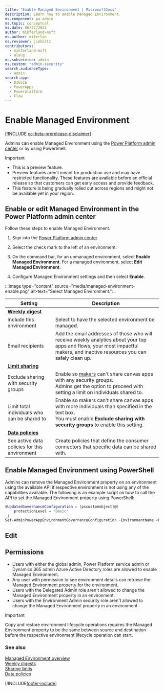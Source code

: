 ```yaml
---
title: "Enable Managed Environment | MicrosoftDocs"
description: Learn how to enable Managed Environment.
ms.component: pa-admin
ms.topic: conceptual
ms.date: 06/27/2022
author: mikferland-msft
ms.author: miferlan
ms.reviewer: jimholtz
contributors:
  - mikferland-msft
  - alaug 
ms.subservice: admin
ms.custom: "admin-security"
search.audienceType: 
  - admin
search.app:
  - D365CE
  - PowerApps
  - Powerplatform
  - Flow
---
```

# Enable Managed Environment

<!-- https://go.microsoft.com/fwlink/?linkid=2194805 -->

[!INCLUDE [cc-beta-prerelease-disclaimer](../includes/cc-beta-prerelease-disclaimer.md)]

Admins can enable Managed Environment using the [Power Platform admin center](managed-environment-enable.md) or by using PowerShell. 

> [!IMPORTANT]
> - This is a preview feature.
> - Preview features aren’t meant for production use and may have restricted functionality. These features are available before an official release so that customers can get early access and provide feedback.
> - This feature is being gradually rolled out across regions and might not be available yet in your region.

## Enable or edit Managed Environment in the Power Platform admin center

Follow these steps to enable Managed Environment.

1. Sign into the [Power Platform admin center](https://admin.powerplatform.microsoft.com). 

2. Select the check mark to the left of an environment. 

3. On the command bar, for an unmanaged environment, select **Enable Managed Environment**. For a managed environment, select **Edit Managed Environment**.

3. Configure Managed Environment settings and then select **Enable**.

:::image type="content" source="media/managed-environment-enable.png" alt-text="Select Managed Environment.":::

|Setting  |Description  |
|---------|---------|
|**[Weekly digest](managed-environment-weekly-digests.md)**     |         |
|Include this environment     | Select to have the selected environment be managed.       |
|Email recipients     | Add the email addresses of those who will receive weekly analytics about your top apps and flows, your most impactful makers, and inactive resources you can safely clean up.        |
|**[Limit sharing](managed-environment-sharing-limits.md)**     |         |
|Exclude sharing with security groups     | Enable so [makers](/power-apps/learning-catalog/app-maker) can't share canvas apps with any security groups. <br />Admins get the option to proceed with setting a limit on individuals shared to.        |
|Limit total individuals who can be shared to    | Enable so makers can't share canvas apps with more individuals than specified in the text box. <br /> You must enable **Exclude sharing with security groups** to enable this setting.        |
|**[Data policies](managed-environment-data-policies.md)**     |         |
|See active data policies for this environment     | Create policies that define the consumer connectors that specific data can be shared with.         |

## Enable Managed Environment using PowerShell

Admins can remove the Managed Environment property on an environment using the available API if respective environment is not using any of the capabilities available. The following is an example script on how to call the API to set the Managed Environment property using PowerShell: 

```powershell
$UpdatedGovernanceConfiguration = [pscustomobject]@{
    protectionLevel = "Basic"
 }
Set-AdminPowerAppEnvironmentGovernanceConfiguration -EnvironmentName <EnvironmentID> -UpdatedGovernanceConfiguration $UpdatedGovernanceConfiguration
```

## Edit

## Permissions

- Users with either the global admin, Power Platform service admin or Dynamics 365 admin Azure Active Directory roles are allowed to enable Managed Environment. 
- Any user with permission to see environment details can retrieve the Managed Environment property for the environment.  
- Users with the Delegated Admin role aren't allowed to change the Managed Environment property in an environment. 
- Users with the Environment Admin security role aren't allowed to change the Managed Environment property in an environment.  

> [!IMPORTANT]
> Copy and restore environment lifecycle operations requires the Managed Environment property to be the same between source and destination before the respective environment lifecycle operation can start. 

### See also  
[Managed Environment overview](managed-environment-overview.md) <br />
[Weekly digests](managed-environment-weekly-digests.md) <br />
[Sharing limits](managed-environment-sharing-limits.md)  <br />
[Data policies](managed-environment-data-policies.md)




[!INCLUDE[footer-include](../includes/footer-banner.md)]


